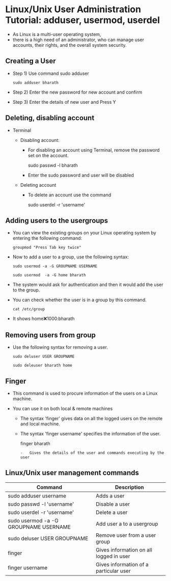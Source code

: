 #	Linux/Unix User Administration Tutorial: adduser, usermod, userdel

-	As Linux is a multi-user operating system, 
-	there is a high need of an administrator, who can manage user accounts, their rights, and the overall system security.

##	Creating a User

-	Step 1) Use command sudo adduser

		sudo adduser bharath
		
-	Step 2) Enter the new password for new account and confirm

-	Step 3) Enter the details of new user and Press Y

	
##	Deleting, disabling account

-	Terminal

	-	Disabling account:
	
		-	For disabling an account using Terminal, remove the password set on the account.
		
		
			sudo passwd -l bharath
			
		-	Enter the sudo password and user will be disabled

		
	-	Deleting account
		
		-	To delete an account use the command
		
			sudo userdel -r 'username'
			
			
			
			
##	Adding users to the usergroups

-	You can view the existing groups on your Linux operating system by entering the following command:

		groupmod "Press Tab key twice"
	
-	Now to add a user to a group, use the following syntax:

		sudo usermod -a -G GROUPNAME USERNAME
		
		sudo usermod  -a -G home bharath
	
-	The system would ask for authentication and then it would add the user to the group.
-	You can check whether the user is in a group by this command.

		cat /etc/group
			
-	It shows 
				home:x:1000:bharath
	
##	Removing users from group

-	Use the following syntax for removing a user.


		sudo deluser USER GROUPNAME
		
		sudo deleuser bharath home

			
##	Finger

-	This command is used to procure information of the users on a Linux machine.
-	You can use it on both local & remote machines 

	-	The syntax 'finger' gives data on all the logged users on the remote and local machine.
	-	The syntax 'finger username' specifies the information of the user.

		finger bharath
		
			-	Gives the details of the user and commands executing by the user
			
			
			
##	Linux/Unix user management commands


Command |  Description
--------|------------
sudo adduser username |Adds a user
sudo passwd -l 'username' | Disable a user
sudo userdel -r 'username' | Delete a user
sudo usermod -a -G GROUPNAME USERNAME | Add user a to a usergroup
sudo deluser USER GROUPNAME |Remove user from a user group
finger | Gives information on all logged in user
finger username | Gives information of a particular user




	




			
			
			
			
			
			
			
			
			
			
			
			
			
			
			
			
			